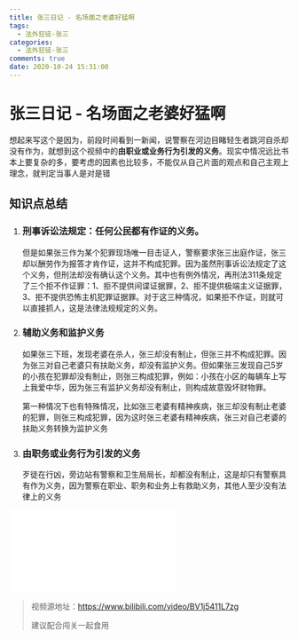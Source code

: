 ```yaml
---
title: 张三日记 - 名场面之老婆好猛啊
tags:
  - 法外狂徒-张三
categories:
  - 法外狂徒-张三
comments: true
date: 2020-10-24 15:31:00
---
```


<!--more-->

# 张三日记 - 名场面之老婆好猛啊

想起来写这个是因为，前段时间看到一新闻，说警察在河边目睹轻生者跳河自杀却没有作为，就想到这个视频中的**由职业或业务行为引发的义务**。现实中情况远比书本上要复杂的多，要考虑的因素也比较多，不能仅从自己片面的观点和自己主观上理念，就判定当事人是对是错

## 知识点总结

1. ### 刑事诉讼法规定：任何公民都有作证的义务。

   但是如果张三作为某个犯罪现场唯一目击证人，警察要求张三出庭作证，张三却以酬劳作为报答才肯作证，这并不构成犯罪。因为虽然刑事诉讼法规定了这个义务，但刑法却没有确认这个义务。其中也有例外情况，再刑法311条规定了三个拒不作证罪：1、拒不提供间谍证据罪，2、拒不提供极端主义证据罪，3、拒不提供恐怖主机犯罪证据罪。对于这三种情况，如果拒不作证，则就可以直接抓人，这是法律法规规定的义务。

2. ### 辅助义务和监护义务

   如果张三下班，发现老婆在杀人，张三却没有制止，但张三并不构成犯罪。因为张三对自己老婆只有扶助义务，却没有监护义务。但如果张三发现自己5岁的小孩在犯罪却没有制止，则张三构成犯罪，例如：小孩在小区的每辆车上写上我爱中华，因为张三有监护义务却没有制止，则构成故意毁坏财物罪。

   第一种情况下也有特殊情况，比如张三老婆有精神疾病，张三却没有制止老婆的犯罪，则张三构成犯罪，因为这时张三老婆有精神疾病，张三对自己老婆的扶助义务转换为监护义务

3. ### 由职务或业务行为引发的义务

   歹徒在行凶，旁边站有警察和卫生局局长，却都没有制止，这是却只有警察具有作为义务，因为警察在职业、职务和业务上有救助义务，其他人至少没有法律上的义务

<!-- vlog模块 -->

<iframe src="//player.bilibili.com/player.html?aid=457596869&bvid=BV1j5411L7zg&cid=250545948&page=1&high_quality=1" scrolling="no" border="0" frameborder="no" framespacing="0" allowfullscreen="true"> </iframe>


>  视频源地址：https://www.bilibili.com/video/BV1j5411L7zg
>
> 建议配合闯关一起食用